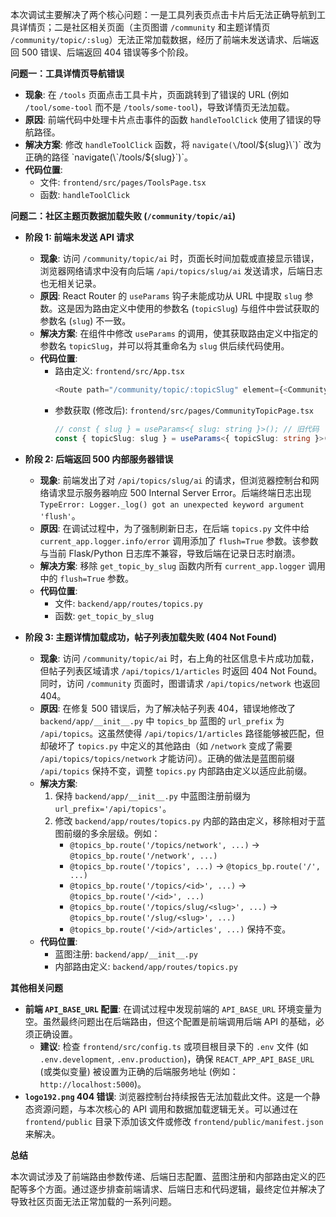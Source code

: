 
本次调试主要解决了两个核心问题：一是工具列表页点击卡片后无法正确导航到工具详情页；二是社区相关页面（主页图谱 `/community` 和主题详情页 `/community/topic/:slug`）无法正常加载数据，经历了前端未发送请求、后端返回 500 错误、后端返回 404 错误等多个阶段。

**问题一：工具详情页导航错误**

*   **现象**: 在 `/tools` 页面点击工具卡片，页面跳转到了错误的 URL (例如 `/tool/some-tool` 而不是 `/tools/some-tool`)，导致详情页无法加载。
*   **原因**: 前端代码中处理卡片点击事件的函数 `handleToolClick` 使用了错误的导航路径。
*   **解决方案**: 修改 `handleToolClick` 函数，将 `navigate(\`/tool/${slug}\`)` 改为正确的路径 `navigate(\`/tools/${slug}\`)`。
*   **代码位置**:
    *   文件: `frontend/src/pages/ToolsPage.tsx`
    *   函数: `handleToolClick`

**问题二：社区主题页数据加载失败 (`/community/topic/ai`)**

*   **阶段 1: 前端未发送 API 请求**
    *   **现象**: 访问 `/community/topic/ai` 时，页面长时间加载或直接显示错误，浏览器网络请求中没有向后端 `/api/topics/slug/ai` 发送请求，后端日志也无相关记录。
    *   **原因**: React Router 的 `useParams` 钩子未能成功从 URL 中提取 `slug` 参数。这是因为路由定义中使用的参数名 (`topicSlug`) 与组件中尝试获取的参数名 (`slug`) 不一致。
    *   **解决方案**: 在组件中修改 `useParams` 的调用，使其获取路由定义中指定的参数名 `topicSlug`，并可以将其重命名为 `slug` 供后续代码使用。
    *   **代码位置**:
        *   路由定义: `frontend/src/App.tsx`
            ```typescript
            <Route path="/community/topic/:topicSlug" element={<CommunityTopicPage />} />
            ```
        *   参数获取 (修改后): `frontend/src/pages/CommunityTopicPage.tsx`
            ```typescript
            // const { slug } = useParams<{ slug: string }>(); // 旧代码
            const { topicSlug: slug } = useParams<{ topicSlug: string }>(); // 修改后
            ```

*   **阶段 2: 后端返回 500 内部服务器错误**
    *   **现象**: 前端发出了对 `/api/topics/slug/ai` 的请求，但浏览器控制台和网络请求显示服务器响应 500 Internal Server Error。后端终端日志出现 `TypeError: Logger._log() got an unexpected keyword argument 'flush'`。
    *   **原因**: 在调试过程中，为了强制刷新日志，在后端 `topics.py` 文件中给 `current_app.logger.info/error` 调用添加了 `flush=True` 参数。该参数与当前 Flask/Python 日志库不兼容，导致后端在记录日志时崩溃。
    *   **解决方案**: 移除 `get_topic_by_slug` 函数内所有 `current_app.logger` 调用中的 `flush=True` 参数。
    *   **代码位置**:
        *   文件: `backend/app/routes/topics.py`
        *   函数: `get_topic_by_slug`

*   **阶段 3: 主题详情加载成功，帖子列表加载失败 (404 Not Found)**
    *   **现象**: 访问 `/community/topic/ai` 时，右上角的社区信息卡片成功加载，但帖子列表区域请求 `/api/topics/1/articles` 时返回 404 Not Found。同时，访问 `/community` 页面时，图谱请求 `/api/topics/network` 也返回 404。
    *   **原因**: 在修复 500 错误后，为了解决帖子列表 404，错误地修改了 `backend/app/__init__.py` 中 `topics_bp` 蓝图的 `url_prefix` 为 `/api/topics`。这虽然使得 `/api/topics/1/articles` 路径能够被匹配，但却破坏了 `topics.py` 中定义的其他路由（如 `/network` 变成了需要 `/api/topics/topics/network` 才能访问）。正确的做法是蓝图前缀 `/api/topics` 保持不变，调整 `topics.py` 内部路由定义以适应此前缀。
    *   **解决方案**:
        1.  保持 `backend/app/__init__.py` 中蓝图注册前缀为 `url_prefix='/api/topics'`。
        2.  修改 `backend/app/routes/topics.py` 内部的路由定义，移除相对于蓝图前缀的多余层级。例如：
            *   `@topics_bp.route('/topics/network', ...)` -> `@topics_bp.route('/network', ...)`
            *   `@topics_bp.route('/topics', ...)` -> `@topics_bp.route('/', ...)`
            *   `@topics_bp.route('/topics/<id>', ...)` -> `@topics_bp.route('/<id>', ...)`
            *   `@topics_bp.route('/topics/slug/<slug>', ...)` -> `@topics_bp.route('/slug/<slug>', ...)`
            *   `@topics_bp.route('/<id>/articles', ...)` 保持不变。
    *   **代码位置**:
        *   蓝图注册: `backend/app/__init__.py`
        *   内部路由定义: `backend/app/routes/topics.py`

**其他相关问题**

*   **前端 `API_BASE_URL` 配置**: 在调试过程中发现前端的 `API_BASE_URL` 环境变量为空。虽然最终问题出在后端路由，但这个配置是前端调用后端 API 的基础，必须正确设置。
    *   **建议**: 检查 `frontend/src/config.ts` 或项目根目录下的 `.env` 文件 (如 `.env.development`, `.env.production`)，确保 `REACT_APP_API_BASE_URL` (或类似变量) 被设置为正确的后端服务地址 (例如：`http://localhost:5000`)。
*   **`logo192.png` 404 错误**: 浏览器控制台持续报告无法加载此文件。这是一个静态资源问题，与本次核心的 API 调用和数据加载逻辑无关。可以通过在 `frontend/public` 目录下添加该文件或修改 `frontend/public/manifest.json` 来解决。

**总结**

本次调试涉及了前端路由参数传递、后端日志配置、蓝图注册和内部路由定义的匹配等多个方面。通过逐步排查前端请求、后端日志和代码逻辑，最终定位并解决了导致社区页面无法正常加载的一系列问题。
